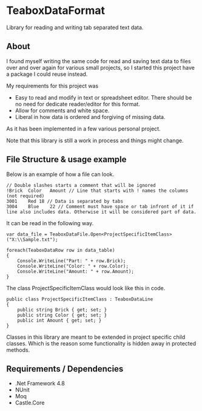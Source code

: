 # TeaboxDataFormat

Library for reading and writing tab separated text data.

## About

I found myself writing the same code for read and saving text data to files over and over again for various small projects, so I started this project have a package I could reuse instead.

My requirements for this project was
- Easy to read and modify in text or spreadsheet editor. There should be no need for dedicate reader/editor for this format.
- Allow for comments and white space.
- Liberal in how data is ordered and forgiving of missing data.

As it has been implemented in a few various personal project.

Note that this library is still a work in process and things might change.

## File Structure & usage example

Below is an example of how a file can look.
```
// Double slashes starts a comment that will be ignored 
!Brick	Color	Amount // Line that starts with ! names the columns (not required)
3001	Red	18 // Data is separated by tabs
3004	Blue	22 // Comment must have space or tab infront of it if line also includes data. Otherwise it will be considered part of data.
```

It can be read in the following way. 

```
var data_file = TeaboxDataFile.Open<ProjectSpecificItemClass>("X:\\Sample.txt");

foreach(TeaboxDataRow row in data_table)
{
    Console.WriteLine("Part: " + row.Brick);
    Console.WriteLine("Color: " + row.Color);
    Console.WriteLine("Amount: " + row.Amount);
}
```

The class ProjectSpecificItemClass would look like this in code.

```
public class ProjectSpecificItemClass : TeaboxDataLine
{
    public string Brick { get; set; }
    public string Color { get; set; }
    public int Amount { get; set; }
}
```

Classes in this library are meant to be extended in project specific child classes. Which is the reason some functionality is hidden away in protected methods.

## Requirements / Dependencies
- .Net Framework 4.8
- NUnit 
- Moq 
- Castle.Core
